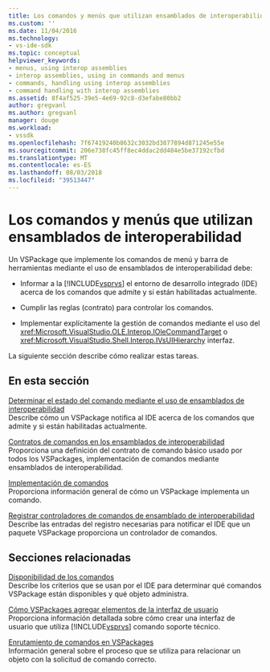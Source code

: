 ```yaml
---
title: Los comandos y menús que utilizan ensamblados de interoperabilidad | Microsoft Docs
ms.custom: ''
ms.date: 11/04/2016
ms.technology:
- vs-ide-sdk
ms.topic: conceptual
helpviewer_keywords:
- menus, using interop assemblies
- interop assemblies, using in commands and menus
- commands, handling using interop assemblies
- command handling with interop assemblies
ms.assetid: 8f4af525-39e5-4e69-92c8-d3efabe80bb2
author: gregvanl
ms.author: gregvanl
manager: douge
ms.workload:
- vssdk
ms.openlocfilehash: 7f67419240b8632c3032bd3877894d871245e55e
ms.sourcegitcommit: 206e738fc45ff8ec4ddac2dd484e5be37192cfbd
ms.translationtype: MT
ms.contentlocale: es-ES
ms.lasthandoff: 08/03/2018
ms.locfileid: "39513447"
---
```

# <a name="commands-and-menus-that-use-interop-assemblies"></a>Los comandos y menús que utilizan ensamblados de interoperabilidad
Un VSPackage que implemente los comandos de menú y barra de herramientas mediante el uso de ensamblados de interoperabilidad debe:  
  
-   Informar a la [!INCLUDE[vsprvs](../../code-quality/includes/vsprvs_md.md)] el entorno de desarrollo integrado (IDE) acerca de los comandos que admite y si están habilitadas actualmente.  
  
-   Cumplir las reglas (contrato) para controlar los comandos.  
  
-   Implementar explícitamente la gestión de comandos mediante el uso del <xref:Microsoft.VisualStudio.OLE.Interop.IOleCommandTarget> o <xref:Microsoft.VisualStudio.Shell.Interop.IVsUIHierarchy> interfaz.  
  
 La siguiente sección describe cómo realizar estas tareas.  
  
## <a name="in-this-section"></a>En esta sección  
 [Determinar el estado del comando mediante el uso de ensamblados de interoperabilidad](../../extensibility/internals/determining-command-status-by-using-interop-assemblies.md)  
 Describe cómo un VSPackage notifica al IDE acerca de los comandos que admite y si están habilitadas actualmente.  
  
 [Contratos de comandos en los ensamblados de interoperabilidad](../../extensibility/internals/command-contracts-in-interop-assemblies.md)  
 Proporciona una definición del contrato de comando básico usado por todos los VSPackages, implementación de comandos mediante ensamblados de interoperabilidad.
  
 [Implementación de comandos](../../extensibility/internals/command-implementation.md)  
 Proporciona información general de cómo un VSPackage implementa un comando.  
  
 [Registrar controladores de comandos de ensamblado de interoperabilidad](../../extensibility/internals/registering-interop-assembly-command-handlers.md)  
 Describe las entradas del registro necesarias para notificar el IDE que un paquete VSPackage proporciona un controlador de comandos.  
  
## <a name="related-sections"></a>Secciones relacionadas  
 [Disponibilidad de los comandos](../../extensibility/internals/command-availability.md)  
 Describe los criterios que se usan por el IDE para determinar qué comandos VSPackage están disponibles y qué objeto administra.  
  
 [Cómo VSPackages agregar elementos de la interfaz de usuario](../../extensibility/internals/how-vspackages-add-user-interface-elements.md)  
 Proporciona información detallada sobre cómo crear una interfaz de usuario que utiliza [!INCLUDE[vsprvs](../../code-quality/includes/vsprvs_md.md)] comando soporte técnico.  
  
 [Enrutamiento de comandos en VSPackages](../../extensibility/internals/command-routing-in-vspackages.md)  
 Información general sobre el proceso que se utiliza para relacionar un objeto con la solicitud de comando correcto.